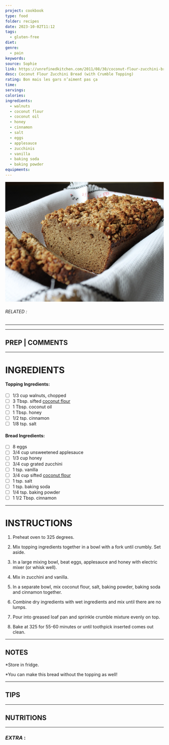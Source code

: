 ```yaml
---
project: cookbook
type: food
folder: recipes
date: 2023-10-02T11:12
tags:
  - gluten-free
diet: 
genre:
  - pain
keywords: 
source: Sophie
link: https://unrefinedkitchen.com/2011/08/30/coconut-flour-zucchini-bread-with-crumble-topping/
desc: Coconut Flour Zucchini Bread (with Crumble Topping)
rating: Bon mais les gars n’aiment pas ça
time: 
servings: 
calories: 
ingredients:
  - walnuts
  - coconut flour
  - coconut oil
  - honey
  - cinnamon
  - salt
  - eggs
  - applesauce
  - zucchinis
  - vanilla
  - baking soda
  - baking powder
equipments:
---
```


![IMAGE](image_696.png)

###### *RELATED* : 
---


---
## PREP | COMMENTS



---
# INGREDIENTS

#### **Topping Ingredients:**

- [ ] 1/3 cup walnuts, chopped
- [ ] 3 Tbsp. sifted [coconut flour](https://www.amazon.com/dp/B003XB3NNE/ref=as_li_tf_til?tag=theunrekitc-20&camp=0&creative=0&linkCode=as1&creativeASIN=B003XB3NNE&adid=02A8M5X4NR0S713NNPDS&)
- [ ] 1 Tbsp. coconut oil
- [ ] 1 Tbsp. honey
- [ ] 1/2 tsp. cinnamon
- [ ] 1/8 tsp. salt

#### **Bread Ingredients:**

- [ ] 8 eggs
- [ ] 3/4 cup unsweetened applesauce
- [ ] 1/3 cup honey
- [ ] 3/4 cup grated zucchini
- [ ] 1 tsp. vanilla
- [ ] 3/4 cup sifted [coconut flour](https://www.amazon.com/dp/B003XB3NNE/ref=as_li_tf_til?tag=theunrekitc-20&camp=0&creative=0&linkCode=as1&creativeASIN=B003XB3NNE&adid=02A8M5X4NR0S713NNPDS&)
- [ ] 1 tsp. salt
- [ ] 1 tsp. baking soda
- [ ] 1/4 tsp. baking powder
- [ ] 1 1/2 Tbsp. cinnamon

---
# INSTRUCTIONS

1. Preheat oven to 325 degrees.

2. Mix topping ingredients together in a bowl with a fork until crumbly. Set aside.

3. In a large mixing bowl, beat eggs, applesauce and honey with electric mixer (or whisk well).

4. Mix in zucchini and vanilla.

5. In a separate bowl, mix coconut flour, salt, baking powder, baking soda and cinnamon together.

6. Combine dry ingredients with wet ingredients and mix until there are no lumps.

7. Pour into greased loaf pan and sprinkle crumble mixture evenly on top.

8. Bake at 325 for 55-60 minutes or until toothpick inserted comes out clean.

---
## NOTES

*Store in fridge.

*You can make this bread without the topping as well!

---
## TIPS



---
## NUTRITIONS



---
### *EXTRA* :



